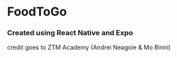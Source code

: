 # FoodToGo
### Created using React Native and Expo
credit goes to ZTM Academy (Andrei Neagoie & Mo Binni)
